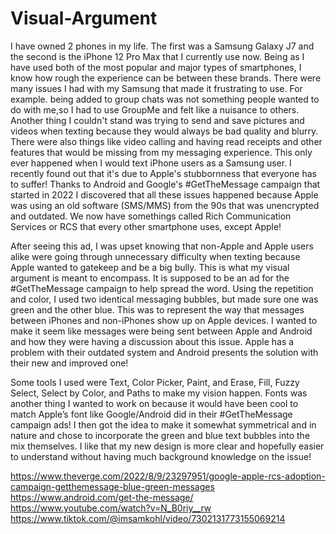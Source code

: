 # Visual-Argument

I have owned 2 phones in my life. The first was a Samsung Galaxy J7 and the second is the iPhone 12 Pro Max that I currently use now. Being as I have used both of the most popular and major types of smartphones, I know how rough the experience can be between these brands. There were many issues I had with my Samsung that made it frustrating to use. For example. being added to group chats was not something people wanted to do with me,so I had to use GroupMe and felt like a nuisance to others. Another thing I couldn't stand was trying to send and save pictures and videos when texting because they would always be bad quality and blurry. There were also things like video calling and having read receipts and other features that would be missing from my messaging experience. This only ever happened when I would text iPhone users as a Samsung user. I recently found out that it's due to Apple's stubbornness that everyone has to suffer! Thanks to Android and Google's #GetTheMessage campaign that started in 2022 I discovered that all these issues happened because Apple was using an old software (SMS/MMS) from the 90s that was unencrypted and outdated. We now have somethings called Rich Communication Services or RCS that every other smartphone uses, except Apple! 

After seeing this ad, I was upset knowing that non-Apple and Apple users alike were going through unnecessary difficulty when texting because Apple wanted to gatekeep and be a big bully. This is what my visual argument is meant to encompass. It is supposed to be an ad for the #GetTheMessage campaign to help spread the word. Using the repetition and color, I used two identical messaging bubbles, but made sure one was green and the other blue. This was to represent the way that messages between iPhones and non-iPhones show up on Apple devices. I wanted to make it seem like messages were being sent between Apple and Android and how they were having a discussion about this issue. Apple has a problem with their outdated system and Android presents the solution with their new and improved one!

Some tools I used were Text, Color Picker, Paint, and Erase, Fill, Fuzzy Select, Select by Color, and Paths to make my vision happen. Fonts was another thing I wanted to work on because it would have been cool to match Apple’s font like Google/Android did in their #GetTheMessage campaign ads! I then got the idea to make it somewhat symmetrical and in nature and chose to incorporate the green and blue text bubbles into the mix themselves. I like that my new design is more clear and hopefully easier to understand without having much background knowledge on the issue! 

https://www.theverge.com/2022/8/9/23297951/google-apple-rcs-adoption-campaign-getthemessage-blue-green-messages
https://www.android.com/get-the-message/
https://www.youtube.com/watch?v=N_B0riy__rw
https://www.tiktok.com/@imsamkohl/video/7302131773155069214

